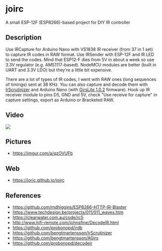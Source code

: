 # joirc

A small ESP-12F (ESP8266)-based project for DIY IR controller

## Description

Use IRCapture for Arduino Nano with VS1838 IR receiver (from 37 in 1 set) to capture IR codes in RAW format.
Use IRSender with ESP-12F and IR LED to send the codes. Mind that ESP12-F dies from 5V in about a week so use 3.3V regulator
(e.g. AMS1117-based). NodeMCU modules are better (built in UART and 3.3V LDO) but they're a little bit expensive.

There are a lot of types of IR codes, I went with RAW ones (long sequences of timings) sent at 38 KHz. You can also capture and decode them
with [IrScrutinizer](https://github.com/bengtmartensson/IrScrutinizer/releases) and Arduino Nano
(with [GirsLite 1.0.2](https://github.com/bengtmartensson/AGirs/releases) firmware). Hook up IR receiver module to pins D5, GND and 5V, check "Use receive for capture"
in capture settings, export as Arduino or Bracketed RAW.

## Video

[![](http://img.youtube.com/vi/UZf-yPra764/maxresdefault.jpg)](https://youtu.be/UZf-yPra764)

## Pictures

* https://imgur.com/a/qzOVUFb

## Web

* https://joric.github.io/joirc

## References

* https://github.com/mdhiggins/ESP8266-HTTP-IR-Blaster
* https://www.techdesign.be/projects/011/011_waves.htm
* https://clearwater.com.au/code/rc5
* http://www.hifi-remote.com/johnsfine/DecodeIR.html
* https://github.com/probonopd/irdb
* https://github.com/bengtmartensson/IrScrutinizer
* https://github.com/bengtmartensson/AGirs
* https://github.com/probonopd/decodeir
